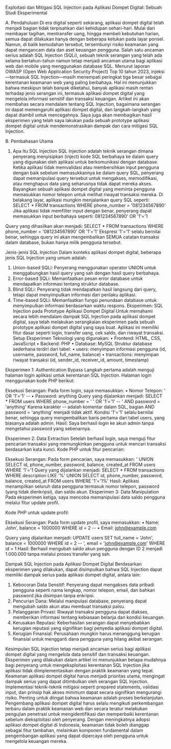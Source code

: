 Exploitasi dan Mitigasi SQL Injection pada Aplikasi Dompet Digital: Sebuah Studi Eksperimental

A.	Pendahuluan
Di era digital seperti sekarang, aplikasi dompet digital telah menjadi bagian tidak terpisahkan dari kehidupan sehari-hari. Mulai dari membayar tagihan, mentransfer uang, hingga membeli kebutuhan harian, semua dapat dilakukan hanya dengan beberapa ketukan pada layar ponsel. Namun, di balik kemudahan tersebut, tersembunyi risiko keamanan yang dapat mengancam data dan aset keuangan pengguna. Salah satu ancaman serius adalah SQL Injection (SQLi), sebuah teknik serangan yang telah ada selama bertahun-tahun namun tetap menjadi ancaman utama bagi aplikasi web dan mobile yang menggunakan database SQL.
Menurut laporan OWASP (Open Web Application Security Project) Top 10 tahun 2023, injeksi—termasuk SQL Injection—masih menempati peringkat tiga besar sebagai kerentanan keamanan web yang paling berbahaya. Hal ini menunjukkan bahwa meskipun telah banyak diketahui, banyak aplikasi masih rentan terhadap jenis serangan ini, termasuk aplikasi dompet digital yang mengelola informasi sensitif dan transaksi keuangan.
Artikel ini akan membahas secara mendalam tentang SQL Injection, bagaimana serangan ini dapat memengaruhi aplikasi dompet digital, dan langkah-langkah yang dapat diambil untuk mencegahnya. Saya juga akan membagikan hasil eksperimen yang telah saya lakukan pada sebuah prototype aplikasi dompet digital untuk mendemonstrasikan dampak dan cara mitigasi SQL Injection.

B.	Pembahasan Utama
1. Apa Itu SQL Injection
SQL Injection adalah teknik serangan dimana penyerang menyisipkan (inject) kode SQL berbahaya ke dalam query yang digunakan oleh aplikasi untuk berkomunikasi dengan database. Ketika aplikasi tidak memvalidasi atau membersihkan input pengguna dengan baik sebelum memasukkannya ke dalam query SQL, penyerang dapat memanipulasi query tersebut untuk mengakses, memodifikasi, atau menghapus data yang seharusnya tidak dapat mereka akses.
Bayangkan sebuah aplikasi dompet digital yang meminta pengguna memasukkan nomor telepon untuk melihat riwayat transaksi mereka. Di belakang layar, aplikasi mungkin menjalankan query SQL seperti:
SELECT * FROM transactions WHERE phone_number = '081234567890'
Jika aplikasi tidak memfilter input dengan benar, penyerang dapat memasukkan input berbahaya seperti:
081234567890' OR '1'='1

Query yang dihasilkan akan menjadi:
SELECT * FROM transactions WHERE phone_number = '081234567890' OR '1'='1'
Ekspresi '1'='1' selalu bernilai benar, sehingga query ini akan mengembalikan SEMUA catatan transaksi dalam database, bukan hanya milik pengguna tersebut.

Jenis-jenis SQL Injection
Dalam konteks aplikasi dompet digital, beberapa jenis SQL Injection yang umum adalah:
1.	Union-based SQLi: Penyerang menggunakan operator UNION untuk menggabungkan hasil query yang sah dengan hasil query berbahaya.
2.	Error-based SQLi: Memanfaatkan pesan error database untuk mendapatkan informasi tentang struktur database.
3.	Blind SQLi: Penyerang tidak mendapatkan hasil langsung dari query, tetapi dapat menyimpulkan informasi dari perilaku aplikasi.
4.	Time-based SQLi: Memanfaatkan fungsi penundaan database untuk menyimpulkan informasi berdasarkan waktu respons.
Eksperimen: SQL Injection pada Prototype Aplikasi Dompet Digital
Untuk memahami secara lebih mendalam dampak SQL Injection pada aplikasi dompet digital, saya telah melakukan serangkaian eksperimen pada sebuah prototype aplikasi dompet digital yang saya buat. Aplikasi ini memiliki fitur dasar seperti login, transfer uang, cek saldo, dan riwayat transaksi.
Setup Eksperimen
Teknologi yang digunakan:
•	Frontend: HTML, CSS, JavaScript
•	Backend: PHP
•	Database: MySQL
Struktur database sederhana terdiri dari tabel:
•	users: menyimpan informasi pengguna (id, username, password, full_name, balance)
•	transactions: menyimpan riwayat transaksi (id, sender_id, receiver_id, amount, timestamp)





Eksperimen 1: Authentication Bypass
Langkah pertama adalah menguji halaman login aplikasi untuk kerentanan SQL Injection. Halaman login menggunakan kode PHP berikut:
 
Eksekusi Serangan: Pada form login, saya memasukkan:
•	Nomor Telepon: ' OR '1'='1' --
•	Password: anything
Query yang dijalankan menjadi:
SELECT * FROM users WHERE phone_number = ' ' OR '1'='1' -- ' AND password = 'anything'
Karena karakter -- adalah komentar dalam SQL, bagian AND password = 'anything' menjadi tidak aktif. Kondisi '1'='1' selalu bernilai benar, sehingga query mengembalikan baris pertama dari tabel users, yang biasanya adalah admin.
Hasil: Saya berhasil login ke akun admin tanpa mengetahui password yang sebenarnya.



Eksperimen 2: Data Extraction
Setelah berhasil login, saya menguji fitur pencarian transaksi yang memungkinkan pengguna untuk mencari transaksi berdasarkan kata kunci.
Kode PHP untuk fitur pencarian:
 
Eksekusi Serangan: Pada form pencarian, saya memasukkan:
' UNION SELECT id, phone_number, password, balance, created_at FROM users WHERE '1'='1
Query yang dijalankan menjadi:
SELECT * FROM transactions WHERE description LIKE '%' UNION SELECT id, phone_number, password, balance, created_at FROM users WHERE '1'='1%'
Hasil: Aplikasi menampilkan seluruh data pengguna termasuk nomor telepon, password (yang tidak dienkripsi), dan saldo akun.
Eksperimen 3: Data Manipulation
Pada eksperimen ketiga, saya mencoba memanipulasi data saldo pengguna melalui fitur update profil.







Kode PHP untuk update profil:
 
Eksekusi Serangan: Pada form update profil, saya memasukkan:
•	Name: John', balance = 1000000 WHERE id = 2 --
•	Email: john@example.com

Query yang dijalankan menjadi:
UPDATE users SET full_name = 'John', balance = 1000000 WHERE id = 2 -- ', email = 'john@example.com' WHERE id = 1
Hasil: Berhasil mengubah saldo akun pengguna dengan ID 2 menjadi 1.000.000 tanpa melalui proses transfer yang sah.

Dampak SQL Injection pada Aplikasi Dompet Digital
Berdasarkan eksperimen yang dilakukan, dapat disimpulkan bahwa SQL Injection dapat memiliki dampak serius pada aplikasi dompet digital, antara lain:
1.	Kebocoran Data Sensitif: Penyerang dapat mengakses data pribadi pengguna seperti nama lengkap, nomor telepon, email, dan bahkan password jika disimpan tanpa enkripsi.
2.	Pencurian Dana: Melalui manipulasi database, penyerang dapat mengubah saldo akun atau membuat transaksi palsu.
3.	Pelanggaran Privasi: Riwayat transaksi pengguna dapat diakses, memberikan informasi tentang kebiasaan belanja dan kondisi keuangan.
4.	Kerusakan Reputasi: Keberhasilan serangan dapat menyebabkan kerugian reputasi yang signifikan bagi penyedia aplikasi dompet digital.
5.	Kerugian Finansial: Perusahaan mungkin harus menanggung kerugian finansial untuk mengganti dana pengguna yang hilang akibat serangan.

Kesimpulan
SQL Injection tetap menjadi ancaman serius bagi aplikasi dompet digital yang mengelola data sensitif dan transaksi keuangan. Eksperimen yang dilakukan dalam artikel ini menunjukkan betapa mudahnya bagi penyerang untuk mengeksploitasi kerentanan SQL Injection jika aplikasi tidak diimplementasikan dengan praktik keamanan yang tepat.
Keamanan aplikasi dompet digital harus menjadi prioritas utama, mengingat dampak serius yang dapat ditimbulkan oleh serangan SQL Injection. Implementasi teknik-teknik mitigasi seperti prepared statements, validasi input, dan prinsip hak akses minimum dapat secara signifikan mengurangi risiko.
Penting untuk diingat bahwa keamanan adalah proses berkelanjutan. Pengembang aplikasi dompet digital harus selalu mengikuti perkembangan terbaru dalam praktik keamanan web dan secara teratur melakukan pengujian penetrasi untuk mengidentifikasi dan memperbaiki kerentanan sebelum dieksploitasi oleh penyerang.
Dengan meningkatnya adopsi aplikasi dompet digital di Indonesia, keamanan tidak boleh dianggap sebagai fitur tambahan, melainkan komponen fundamental dalam pengembangan aplikasi yang dapat dipercaya oleh pengguna untuk mengelola keuangan mereka.
